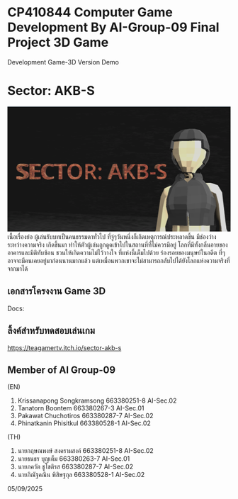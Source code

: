 # CP410844 Computer Game Development By AI-Group-09 Final Project 3D Game
Development Game-3D Version Demo

# Sector: AKB-S

![Sector: AKB-S 3D GAME](https://github.com/teabrf225/frist-horror-3d-game-small-project/blob/main/Texture/%E0%B8%AA%E0%B8%81%E0%B8%A3%E0%B8%B5%E0%B8%99%E0%B8%8A%E0%B9%87%E0%B8%AD%E0%B8%95%202025-10-01%20162511.png)
เนื้อเรื่องย่อ
ผู้เล่นรับบทเป็นคนธรรมดาทั่วไป ที่จู่ๆวันหนึ่งก็เกิดเหตุการณ์ประหลาดขึ้น มีช่องว่างระหว่างความจริง เกิดขึ้นมา ทำให้ตัวผู้เล่นถูกดูดเข้าไปในสถานที่ที่ไม่ควรมีอยู่ โลกที่มีทั้งกลิ่นอายของอาคารและมิติทับซ้อน ชวนให้เกิดความไม่ไว้วางใจ ที่แห่งนี้เต็มไปด้วย ร่องรอยของมนุษย์ในอดีต ที่ๆ อาจจะมีคนเคยอยู่มาก่อนนานมากแล้ว แต่เหมื่อนพวกเขาจะไม่สามารถกลับไปได้ยังโลกแห่งความจริงที่จากมาได้

## เอกสารโครงงาน Game 3D
Docs:

## ลิ้งค์สำหรับทดสอบเล่นเกม
https://teagamertv.itch.io/sector-akb-s

## Member of AI Group-09
(EN)
1. Krissanapong Songkramsong 663380251-8 AI-Sec.02
2. Tanatorn Boontem 663380267-3 AI-Sec.01
3. Pakawat Chuchotiros 663380287-7 AI-Sec.02
4. Phinatkanin Phisitkul 663380528-1 AI-Sec.02

(TH)
1. นายกฤษณพงษ์ สงครามสงค์ 663380251-8 AI-Sec.02
2. นายธนธร บุญเต็ม 663380263-7 AI-Sec.01
3. นายภควัต ชูโชติรส 663380287-7 AI-Sec.02
4. นายภิณัฐคณิน พิสิษฐกุล 663380528-1 AI-Sec.02

 05/09/2025
